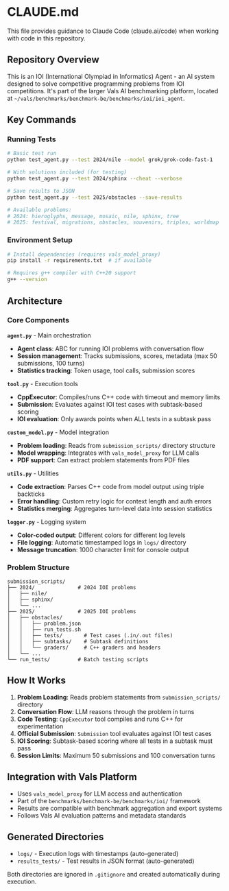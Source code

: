 # CLAUDE.md

This file provides guidance to Claude Code (claude.ai/code) when working with code in this repository.

## Repository Overview

This is an IOI (International Olympiad in Informatics) Agent - an AI system designed to solve competitive programming problems from IOI competitions. It's part of the larger Vals AI benchmarking platform, located at `~/vals/benchmarks/benchmark-be/benchmarks/ioi/ioi_agent`.

## Key Commands

### Running Tests

```bash
# Basic test run
python test_agent.py --test 2024/nile --model grok/grok-code-fast-1

# With solutions included (for testing)
python test_agent.py --test 2024/sphinx --cheat --verbose

# Save results to JSON
python test_agent.py --test 2025/obstacles --save-results

# Available problems:
# 2024: hieroglyphs, message, mosaic, nile, sphinx, tree
# 2025: festival, migrations, obstacles, souvenirs, triples, worldmap
```

### Environment Setup

```bash
# Install dependencies (requires vals_model_proxy)
pip install -r requirements.txt  # if available

# Requires g++ compiler with C++20 support
g++ --version
```

## Architecture

### Core Components

**`agent.py`** - Main orchestration
- **Agent class**: ABC for running IOI problems with conversation flow
- **Session management**: Tracks submissions, scores, metadata (max 50 submissions, 100 turns)
- **Statistics tracking**: Token usage, tool calls, submission scores

**`tool.py`** - Execution tools
- **CppExecutor**: Compiles/runs C++ code with timeout and memory limits
- **Submission**: Evaluates against IOI test cases with subtask-based scoring
- **IOI evaluation**: Only awards points when ALL tests in a subtask pass

**`custom_model.py`** - Model integration
- **Problem loading**: Reads from `submission_scripts/` directory structure
- **Model wrapping**: Integrates with `vals_model_proxy` for LLM calls
- **PDF support**: Can extract problem statements from PDF files

**`utils.py`** - Utilities
- **Code extraction**: Parses C++ code from model output using triple backticks
- **Error handling**: Custom retry logic for context length and auth errors
- **Statistics merging**: Aggregates turn-level data into session statistics

**`logger.py`** - Logging system
- **Color-coded output**: Different colors for different log levels
- **File logging**: Automatic timestamped logs in `logs/` directory
- **Message truncation**: 1000 character limit for console output

### Problem Structure

```
submission_scripts/
├── 2024/              # 2024 IOI problems
│   ├── nile/
│   ├── sphinx/
│   └── ...
├── 2025/              # 2025 IOI problems
│   ├── obstacles/
│   │   ├── problem.json
│   │   ├── run_tests.sh
│   │   ├── tests/       # Test cases (.in/.out files)
│   │   ├── subtasks/    # Subtask definitions
│   │   └── graders/     # C++ graders and headers
│   └── ...
└── run_tests/         # Batch testing scripts
```

## How It Works

1. **Problem Loading**: Reads problem statements from `submission_scripts/` directory
2. **Conversation Flow**: LLM reasons through the problem in turns
3. **Code Testing**: `CppExecutor` tool compiles and runs C++ for experimentation  
4. **Official Submission**: `Submission` tool evaluates against IOI test cases
5. **IOI Scoring**: Subtask-based scoring where all tests in a subtask must pass
6. **Session Limits**: Maximum 50 submissions and 100 conversation turns

## Integration with Vals Platform

- Uses `vals_model_proxy` for LLM access and authentication
- Part of the `benchmarks/benchmark-be/benchmarks/ioi/` framework
- Results are compatible with benchmark aggregation and export systems
- Follows Vals AI evaluation patterns and metadata standards

## Generated Directories

- `logs/` - Execution logs with timestamps (auto-generated)
- `results_tests/` - Test results in JSON format (auto-generated)

Both directories are ignored in `.gitignore` and created automatically during execution.